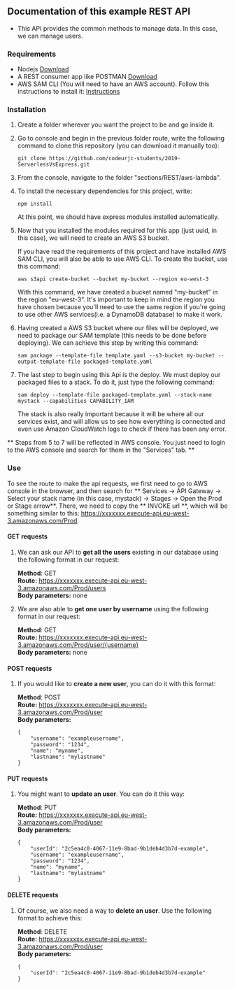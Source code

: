 ## Documentation of this example REST API
* This API provides the common methods to manage data. In this case, we can manage users.

### Requirements
- Nodejs [Download](https://nodejs.org/es/download/)
- A REST consumer app like POSTMAN [Download](https://www.getpostman.com/downloads/)
- AWS SAM CLI (You will need to have an AWS account). Follow this instructions to install it: [Instructions](https://docs.aws.amazon.com/es_es/serverless-application-model/latest/developerguide/serverless-sam-cli-install.html)

### Installation
1. Create a folder wherever you want the project to be and go inside it.

2. Go to console and begin in the previous folder route, write the following command to clone this repository (you can download it manually too):

    ```
    git clone https://github.com/codeurjc-students/2019-ServerlessVsExpress.git
    ```

3. From the console, navigate to the folder "sections/REST/aws-lambda".

4. To install the necessary dependencies for this project, write:
    ```
    npm install
    ```
    At this point, we should have express modules installed automatically.

5. Now that you installed the modules required for this app (just uuid, in this case), we will need to create an AWS S3 bucket.

    If you have read the requirements of this project and have installed AWS SAM CLI, you will also be able to use AWS CLI. To create the bucket, use this command:
    ```
    aws s3api create-bucket --bucket my-bucket --region eu-west-3
    ```
    With this command, we have created a bucket named "my-bucket" in the region "eu-west-3". It's important to keep in mind the region you have chosen because you'll need to use the same region if you're going to use other AWS services(i.e. a DynamoDB database) to make it work.

6. Having created a AWS S3 bucket where our files will be deployed, we need to package our SAM template (this needs to be done before deploying). We can achieve this step by writing this command:
    ```
    sam package --template-file template.yaml --s3-bucket my-bucket --output-template-file packaged-template.yaml
    ```

7. The last step to begin using this Api is the deploy. We must deploy our packaged files to a stack. To do it, just type the following command:
    ```
    sam deploy --template-file packaged-template.yaml --stack-name mystack --capabilities CAPABILITY_IAM
    ```
    The stack is also really important because it will be where all our services exist, and will allow us to see how everything is connected and even use Amazon CloudWatch logs to check if there has been any error.

** Steps from 5 to 7 will be reflected in AWS console. You just need to login to the AWS console and search for them in the "Services" tab. **


### Use

To see the route to make the api requests, we first need to go to AWS console in the browser, and then search for ** Services -> API Gateway -> Select your stack name (in this case, mystack) -> Stages -> Open the Prod or Stage arrow**. There, we need to copy the ** INVOKE url **, which will be something similar to this: https://xxxxxxx.execute-api.eu-west-3.amazonaws.com/Prod


#### GET requests
1. We can ask our API to **get all the users** existing in our database using the following format in our request:

    **Method**: GET <br/>
    **Route:** https://xxxxxxx.execute-api.eu-west-3.amazonaws.com/Prod/users <br/>
    **Body parameters:** none <br/>

2. We are also able to **get one user by username** using the following format in our request:

    **Method**: GET <br/>
    **Route:** https://xxxxxxx.execute-api.eu-west-3.amazonaws.com/Prod/user/{username} <br/>
    **Body parameters:** none <br/>

#### POST requests
1. If you would like to **create a new user**, you can do it with this format:

    **Method**: POST <br/>
    **Route:** https://xxxxxxx.execute-api.eu-west-3.amazonaws.com/Prod/user <br/>
    **Body parameters:** <br/>
    ```
    {
        "username": "exampleusername",
        "password": "1234",
        "name": "myname",
        "lastname": "mylastname"
    }
    ```

#### PUT requests
1. You might want to **update an user**. You can do it this way:

    **Method**: PUT <br/>
    **Route:** https://xxxxxxx.execute-api.eu-west-3.amazonaws.com/Prod/user <br/>
    **Body parameters:** <br/>
    ```
    {
        "userId": "2c5ea4c0-4067-11e9-8bad-9b1deb4d3b7d-example",
        "username": "exampleusername",
        "password": "1234",
        "name": "myname",
        "lastname": "mylastname"
    }
    ```

#### DELETE requests
1. Of course, we also need a way to **delete an user**. Use the following format to achieve this:

    **Method**: DELETE <br/>
    **Route:** https://xxxxxxx.execute-api.eu-west-3.amazonaws.com/Prod/user <br/>
    **Body parameters:** <br/>
    ```
    {
        "userId": "2c5ea4c0-4067-11e9-8bad-9b1deb4d3b7d-example"
    }
    ```




